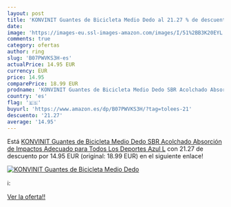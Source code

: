```yaml
---
layout: post
title: 'KONVINIT Guantes de Bicicleta Medio Dedo al 21.27 % de descuento'
date: 
image: 'https://images-eu.ssl-images-amazon.com/images/I/51%2BB3K20EYL._SL200_.jpg'
comments: true
category: ofertas
author: ring
slug: 'B07PWVKS3H-es'
actualPrice: 14.95 EUR
currency: EUR
price: 14.95
comparePrice: 18.99 EUR
prodname: 'KONVINIT Guantes de Bicicleta Medio Dedo SBR Acolchado Absorción de Impactos Adecuado para Todos Los Deportes Azul L'
country: 'es'
flag: '🇪🇸'
buyurl: 'https://www.amazon.es/dp/B07PWVKS3H/?tag=tolees-21'
descuento: '21.27'
average: '14.95'
---
```


Está [KONVINIT Guantes de Bicicleta Medio Dedo SBR Acolchado Absorción de Impactos Adecuado para Todos Los Deportes Azul L](https://www.amazon.es/dp/B07PWVKS3H/?tag=tolees-21) con 21.27 de descuento por 14.95 EUR (original: 18.99 EUR) en el siguiente enlace!

[![KONVINIT Guantes de Bicicleta Medio Dedo](https://images-eu.ssl-images-amazon.com/images/I/51%2BB3K20EYL._SL200_.jpg)](https://www.amazon.es/dp/B07PWVKS3H/?tag=tolees-21)

ℹ️:


[Ver la oferta!!](https://www.amazon.es/dp/B07PWVKS3H/?tag=tolees-21)
